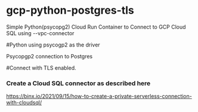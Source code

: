 # gcp-python-postgres-tls
Simple Python(psycopg2) Cloud Run Container to Connect to GCP Cloud SQL using --vpc-connector

#Python using psycogp2 as the driver

Psycopgp2 connection to Postgres

#Connect with TLS enabled.

### Create a Cloud SQL connector as described here
https://binx.io/2021/09/15/how-to-create-a-private-serverless-connection-with-cloudsql/


